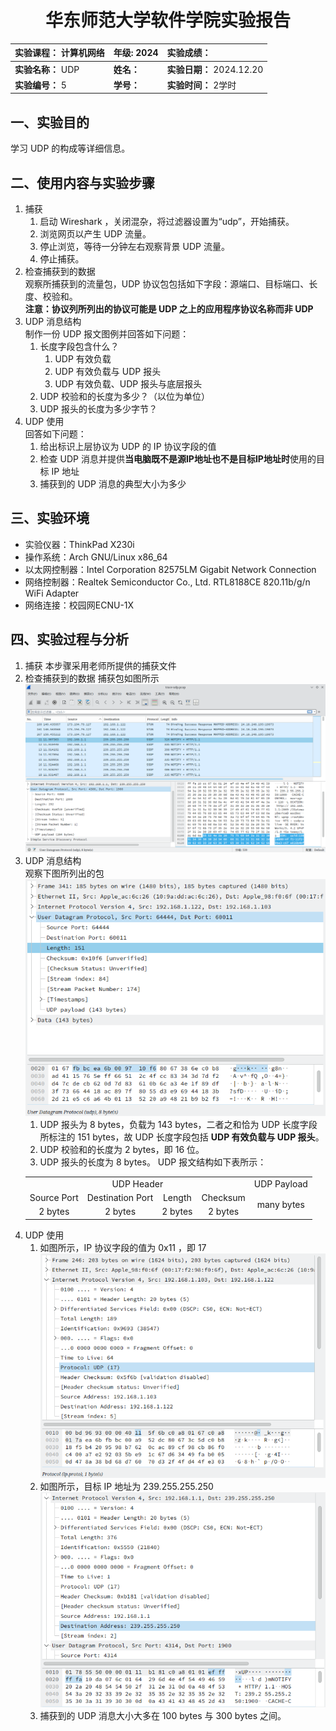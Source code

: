 # <center>华东师范大学软件学院实验报告</center>
| **实验课程：** 计算机网络 | **年级:** 2024         | **实验成绩：**            |
| :------------------------ | :--------------------- | :------------------------ |
| **实验名称：** UDP        | **姓名：**       | **实验日期：** 2024.12.20 |
| **实验编号：** 5          | **学号：**  | **实验时间：** 2学时      |

## 一、实验目的

学习 UDP 的构成等详细信息。

## 二、使用内容与实验步骤

1. 捕获
    1. 启动 Wireshark ，关闭混杂，将过滤器设置为“udp”，开始捕获。
    2. 浏览网页以产生 UDP 流量。
    3. 停止浏览，等待一分钟左右观察背景 UDP 流量。
    4. 停止捕获。
2. 检查捕获到的数据<br>
    观察所捕获到的流量包，UDP 协议包包括如下字段：源端口、目标端口、长度、校验和。<br>
    **注意：协议列所列出的协议可能是 UDP 之上的应用程序协议名称而非 UDP**
3. UDP 消息结构<br>
    制作一份 UDP 报文图例并回答如下问题：<br>
    1. 长度字段包含什么？
        1. UDP 有效负载
        2. UDP 有效负载与 UDP 报头
        3. UDP 有效负载、UDP 报头与底层报头
    2. UDP 校验和的长度为多少？（以位为单位）
    3. UDP 报头的长度为多少字节？
4. UDP 使用<br>
    回答如下问题：<br>
    1. 给出标识上层协议为 UDP 的 IP 协议字段的值
    2. 检查 UDP 消息并提供**当电脑既不是源IP地址也不是目标IP地址时**使用的目标 IP 地址
    3. 捕获到的 UDP 消息的典型大小为多少

## 三、实验环境

- 实验仪器：ThinkPad X230i
- 操作系统：Arch GNU/Linux x86\_64
- 以太网控制器：Intel Corporation 82575LM Gigabit Network Connection
- 网络控制器：Realtek Semiconductor Co., Ltd. RTL8188CE 820.11b/g/n WiFi Adapter
- 网络连接：校园网ECNU-1X

## 四、实验过程与分析

1. 捕获
    本步骤采用老师所提供的捕获文件
2. 检查捕获到的数据
    捕获包如图所示<br>
    ![package](./lib5-1.png)
3. UDP 消息结构<br>
    观察下图所列出的包<br>
    ![struct](./lib5-2.png)
    1. UDP 报头为 8 bytes，负载为 143 bytes，二者之和恰为 UDP 长度字段所标注的 151 bytes，故 UDP 长度字段包括 **UDP 有效负载与 UDP 报头**。
    2. UDP 校验和的长度为 2 bytes，即 16 位。
    3. UDP 报头的长度为 8 bytes。
    UDP 报文结构如下表所示：<br>
    <table align="center">
        <tr>
            <td align="center" colspan=4>UDP Header</td>
            <td align="center">UDP Payload</td>
        </tr>
        <tr>
            <td align="center">Source Port</td>
            <td align="center"> Destination Port</td>
            <td align="center">Length</td>
            <td align="center">Checksum</td>
            <td align="center" rowspan=2> many bytes</td>
        </tr>
        <tr>
            <td align="center">2 bytes</td>
            <td align="center">2 bytes</td>
            <td align="center">2 bytes</td>
            <td align="center">2 bytes</td>
        </tr>
    </table>
4. UDP 使用
    1. 如图所示，IP 协议字段的值为 0x11 ，即 17<br>
        ![IP](lib5-3.png)
    2. 如图所示，目标 IP 地址为 239.255.255.250<br>
        ![des](lib5-4.png)
    3. 捕获到的 UDP 消息大小大多在 100 bytes 与 300 bytes 之间。
